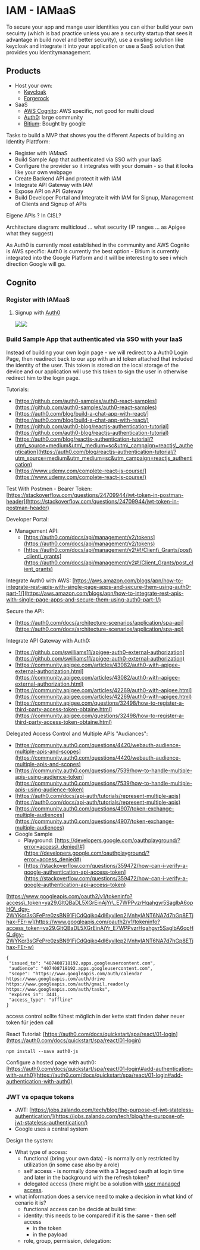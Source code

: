 # IAM - IAMaaS

To secure your app and mange user identities you can either build your own secuirty \(which is bad practice unless you are a security startup that sees it advantage in build novel and better security\), use a existing solution like keycloak and integrate it into your application or use a SaaS solution that provides you Identitymanagement.

## Products

* Host your own: 
  * [Keycloak](http://www.keycloak.org)
  * [Forgerock](https://backstage.forgerock.com/docs/am)
* SaaS
  * [AWS Cognito](https://aws.amazon.com/de/cognito/): AWS specific, not good for multi cloud
  * [Auth0](https://auth0.com/): large community
  * [Bitium](https://www.bitium.com/): Bought by google

Tasks to build a MVP that shows you the different Aspects of building an Identity Plattform:

* Register with IAMaaS
* Build Sample App that authenticated via SSO with your IaaS
* Configure the provider so it integrates with your domain - so that it looks like your own webpage
* Create Backend API and protect it with IAM
* Integrate API Gateway with IAM
* Expose API on API Gateway
* Build Developer Portal and Integrate it with IAM for Signup, Management of Clients and Signup of APIs

Eigene APIs ? In CISL?

Architecture diagram: multicloud ... what security \(IP ranges ... as Apigee what they suggest\)

As Auth0 is currently most established in the community and AWS Cognito is AWS specific: Auth0 is currently the best option - Bitium is currently integrated into the Google Platform and it will be interesting to see i which direction Google will go.



## Cognito



### Register with IAMaaS

1. Signup with [Auth0](https://auth0.com/signup)

   ![](.gitbook/assets/signup-auth0-1.png)![](.gitbook/assets/signup-auth0-2.png)

### Build Sample App that authenticated via SSO with your IaaS

Instead of building your own login page - we will redirect to a Auth0 Login Page, then readirect back to our app with an id token attached that included the identity of the user. This token is stored on the local storage of the device and our application will use this token to sign the user in otherwise redirect him to the login page.

Tutorials:

* [https://github.com/auth0-samples/auth0-react-samples](https://github.com/auth0-samples/auth0-react-samples)
* [https://auth0.com/blog/build-a-chat-app-with-react/](https://auth0.com/blog/build-a-chat-app-with-react/)
* [https://github.com/auth0-blog/reactjs-authentication-tutorial](https://github.com/auth0-blog/reactjs-authentication-tutorial)
* [https://auth0.com/blog/reactjs-authentication-tutorial/?utm\_source=medium&utm\_medium=sc&utm\_campaign=reactjs\_authentication](https://auth0.com/blog/reactjs-authentication-tutorial/?utm_source=medium&utm_medium=sc&utm_campaign=reactjs_authentication)
* [https://www.udemy.com/complete-react-js-course/](https://www.udemy.com/complete-react-js-course/)

Test With Postmen - Bearer Token: [https://stackoverflow.com/questions/24709944/jwt-token-in-postman-header](https://stackoverflow.com/questions/24709944/jwt-token-in-postman-header)

Developer Portal:

* Management API: 
  * [https://auth0.com/docs/api/management/v2/tokens](https://auth0.com/docs/api/management/v2/tokens)
  * [https://auth0.com/docs/api/management/v2\#!/Client\_Grants/post\_client\_grants](https://auth0.com/docs/api/management/v2#!/Client_Grants/post_client_grants)

Integrate Auth0 with AWS: [https://aws.amazon.com/blogs/apn/how-to-integrate-rest-apis-with-single-page-apps-and-secure-them-using-auth0-part-1/](https://aws.amazon.com/blogs/apn/how-to-integrate-rest-apis-with-single-page-apps-and-secure-them-using-auth0-part-1/)

Secure the API:

* [https://auth0.com/docs/architecture-scenarios/application/spa-api](https://auth0.com/docs/architecture-scenarios/application/spa-api)

Integrate API Gateway with Auth0:

* [https://github.com/swilliams11/apigee-auth0-external-authorization](https://github.com/swilliams11/apigee-auth0-external-authorization)
* [https://community.apigee.com/articles/43082/auth0-with-apigee-external-authorization.html](https://community.apigee.com/articles/43082/auth0-with-apigee-external-authorization.html)
* [https://community.apigee.com/articles/42269/auth0-with-apigee.html](https://community.apigee.com/articles/42269/auth0-with-apigee.html)
* [https://community.apigee.com/questions/32498/how-to-register-a-third-party-access-token-obtaine.html](https://community.apigee.com/questions/32498/how-to-register-a-third-party-access-token-obtaine.html)

Delegated Access Control and Multiple APIs "Audiances":

* [https://community.auth0.com/questions/4420/webauth-audience-multiple-apis-and-scopes](https://community.auth0.com/questions/4420/webauth-audience-multiple-apis-and-scopes)
* [https://community.auth0.com/questions/7539/how-to-handle-multiple-apis-using-audience-token](https://community.auth0.com/questions/7539/how-to-handle-multiple-apis-using-audience-token)
* [https://auth0.com/docs/api-auth/tutorials/represent-multiple-apis](https://auth0.com/docs/api-auth/tutorials/represent-multiple-apis)
* [https://community.auth0.com/questions/4907/token-exchange-multiple-audiences](https://community.auth0.com/questions/4907/token-exchange-multiple-audiences)
* Google Sample
  * Playground: [https://developers.google.com/oauthplayground/?error=access\_denied\#](https://developers.google.com/oauthplayground/?error=access_denied#)
  * [https://stackoverflow.com/questions/359472/how-can-i-verify-a-google-authentication-api-access-token](https://stackoverflow.com/questions/359472/how-can-i-verify-a-google-authentication-api-access-token)

[https://www.googleapis.com/oauth2/v1/tokeninfo?access\_token=ya29.GltQBaDL5XGrEinAjYr\_E7WPPvzrHqahgyr5SaglbA6opHQ\_dgy-2WYKcr3sGFePre0zsBN91FjCdQqiko4dl6yvlIep2IVnhyIANT6NA7d7hGp8ETjhax-FEr-w](https://www.googleapis.com/oauth2/v1/tokeninfo?access_token=ya29.GltQBaDL5XGrEinAjYr_E7WPPvzrHqahgyr5SaglbA6opHQ_dgy-2WYKcr3sGFePre0zsBN91FjCdQqiko4dl6yvlIep2IVnhyIANT6NA7d7hGp8ETjhax-FEr-w)

```text
{
 "issued_to": "407408718192.apps.googleusercontent.com",
 "audience": "407408718192.apps.googleusercontent.com",
 "scope": "https://www.googleapis.com/auth/calendar https://www.googleapis.com/auth/drive https://www.googleapis.com/auth/gmail.readonly https://www.googleapis.com/auth/tasks",
 "expires_in": 3441,
 "access_type": "offline"
}
```

access control sollte fühest möglich in der kette statt finden daher neuer token für jeden call

React Tutorial: [https://auth0.com/docs/quickstart/spa/react/01-login](https://auth0.com/docs/quickstart/spa/react/01-login)

```text
npm install --save auth0-js
```

Configure a hosted page with auth0: [https://auth0.com/docs/quickstart/spa/react/01-login\#add-authentication-with-auth0](https://auth0.com/docs/quickstart/spa/react/01-login#add-authentication-with-auth0)

### JWT vs opaque tokens

* JWT: [https://jobs.zalando.com/tech/blog/the-purpose-of-jwt-stateless-authentication/](https://jobs.zalando.com/tech/blog/the-purpose-of-jwt-stateless-authentication/)
* Google uses a central system 

Design the system:

* What type of access:
  * functional \(bring your own data\) - is normally only restricted by utilization \(in some case also by a role\) 
  * self access - is normally done with a 3 legged oauth at login time and later in the background with the refresh token?
  * delegated access \(there might be a solution with [user managed access](https://www.forgerock.com/privacy/user-managed-access).  
* what information does a service need to make a decision in what kind of cenario it is?
  * functional access can be decide at build time: 
  * identity: this needs to be compared if it is the same - then self access 
    * in the token 
    * in the payload 
  * role, group, permission, delegation: 

